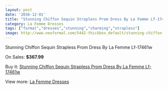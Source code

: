 ```yaml
---
layout: post
date: '2016-12-01'
title: "Stunning Chiffon Sequin Strapless Prom Dress By La Femme Lf-17461w"
category: La Femme Dresses
tags: ["formal","dresses","stunning","charming","strapless"]
image: http://www.neoformal.com/5442-thickbox_default/stunning-chiffon-sequin-strapless-prom-dress-by-la-femme-lf-17461w.jpg
---
```

Stunning Chiffon Sequin Strapless Prom Dress By La Femme Lf-17461w

On Sales: **$367.99**
<a href="https://www.neoformal.com/en/la-femme-dresses/1989-stunning-chiffon-sequin-strapless-prom-dress-by-la-femme-lf-17461w.html"><amp-img layout="responsive" width="600" height="600" src="//www.neoformal.com/5442-thickbox_default/stunning-chiffon-sequin-strapless-prom-dress-by-la-femme-lf-17461w.jpg" alt="Stunning Chiffon Sequin Strapless Prom Dress By La Femme Lf-17461w 0" /></a>
<a href="https://www.neoformal.com/en/la-femme-dresses/1989-stunning-chiffon-sequin-strapless-prom-dress-by-la-femme-lf-17461w.html"><amp-img layout="responsive" width="600" height="600" src="//www.neoformal.com/5443-thickbox_default/stunning-chiffon-sequin-strapless-prom-dress-by-la-femme-lf-17461w.jpg" alt="Stunning Chiffon Sequin Strapless Prom Dress By La Femme Lf-17461w 1" /></a>
<a href="https://www.neoformal.com/en/la-femme-dresses/1989-stunning-chiffon-sequin-strapless-prom-dress-by-la-femme-lf-17461w.html"><amp-img layout="responsive" width="600" height="600" src="//www.neoformal.com/5444-thickbox_default/stunning-chiffon-sequin-strapless-prom-dress-by-la-femme-lf-17461w.jpg" alt="Stunning Chiffon Sequin Strapless Prom Dress By La Femme Lf-17461w 2" /></a>
<a href="https://www.neoformal.com/en/la-femme-dresses/1989-stunning-chiffon-sequin-strapless-prom-dress-by-la-femme-lf-17461w.html"><amp-img layout="responsive" width="600" height="600" src="//www.neoformal.com/5445-thickbox_default/stunning-chiffon-sequin-strapless-prom-dress-by-la-femme-lf-17461w.jpg" alt="Stunning Chiffon Sequin Strapless Prom Dress By La Femme Lf-17461w 3" /></a>

Buy it: [Stunning Chiffon Sequin Strapless Prom Dress By La Femme Lf-17461w](https://www.neoformal.com/en/la-femme-dresses/1989-stunning-chiffon-sequin-strapless-prom-dress-by-la-femme-lf-17461w.html "Stunning Chiffon Sequin Strapless Prom Dress By La Femme Lf-17461w")

View more: [La Femme Dresses](https://www.neoformal.com/en/16-la-femme-dresses "La Femme Dresses")